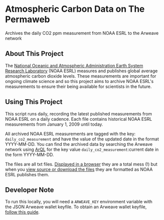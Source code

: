# Atmospheric Carbon Data on The Permaweb
Archives the daily CO2 ppm measurement from NOAA ESRL to the Arweave network

## About This Project
The [National Oceanic and Atmospheric Administration Earth System Research Laboratory](https://www.esrl.noaa.gov/) (NOAA ESRL) measures and publishes global average atmospheric carbon dioxide levels. These measurements are important for ongoing climate science and so this project aims to archive NOAA ESRL's measurements to ensure their being available for scientists in the future.

## Using This Project
This script runs daily, recording the latest published measurements from NOAA ESRL on a daily cadence. Each file contains historical NOAA ESRL measurements from January 1, 2009 until today.

All archived NOAA ESRL measurements are tagged with the key: `daily_co2_measurement` and have the value of the updated date in the format YYYY-MM-DD. You can find the archived data by searching the Arweave network using [ArQL](https://github.com/ArweaveTeam/arweave-js#arql) for the key value `daily_co2_measurement`:current date in the form YYYY-MM-DD.

The files are all txt files. [Displayed in a browser](https://as6vxxg4nrdw.arweave.net/8O-Vz0_VLFQaBcceufWAJ6J9vRR_5_jvJvidypHgNd0) they are a total mess (!) but when you [view source or download the files](view-source:https://as6vxxg4nrdw.arweave.net/8O-Vz0_VLFQaBcceufWAJ6J9vRR_5_jvJvidypHgNd0.txt) they are formatted as NOAA ESRL publishes them.

## Developer Note
To run this locally, you will need a `ARWEAVE_KEY` environment variable with the JSON Arweave wallet keyfile. To obtain an Arweave wallet keyfile, [follow this guide](https://docs.arweave.org/info/wallets/arweave-web-extension-wallet).
